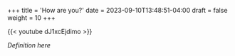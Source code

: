 +++
title = 'How are you?'
date = 2023-09-10T13:48:51-04:00
draft = false
weight = 10
+++

{{< youtube dJ1xcEjdimo >}}

*Definition here*